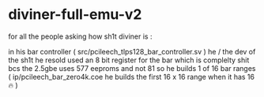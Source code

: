 # diviner-full-emu-v2


for all the people asking how sh1t diviner is : 

 in his bar controller ( src/pcileech_tlps128_bar_controller.sv ) he / the dev of the sh1t he resold used an 8 bit register for the bar which is complelty shit bcs the 2.5gbe uses 577 eeproms and not 81 
 so he builds 1 of 16 bar ranges ( ip/pcileech_bar_zero4k.coe he builds the first 16 x 16 range when it has 16 🔥 ) 
